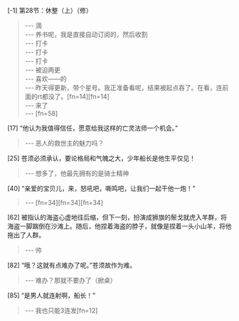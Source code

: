 
[-1] 第28节：休整（上）（修）
>--- 滴<br>
>--- 养书呢，我是直接自动订阅的，然后收割<br>
>--- 打卡<br>
>--- 打卡<br>
>--- 打卡<br>
>--- 被迫两更<br>
>--- 喜欢——的<br>
>--- 昨天得更新，带个星号。我正准备看呢，结果被起点吞了。在看，连前面的rt都没了。[fn=14][fn=14]<br>
>--- 来了<br>
>--- [fn=58]<br>

[17] “他认为我值得信任，愿意给我这样的亡灵法师一个机会。”
>--- 恶人的救世主的魅力吗？<br>

[25] 苍须必须承认，要论格局和气魄之大，少年船长是他生平仅见！
>--- 想多了，他最先拥有的是骑士精神<br>

[40] “亲爱的宝贝儿，来，怒吼吧，嘶鸣吧，让我们一起干他一炮！”
>--- [fn=34][fn=34][fn=34]<br>

[62] 被指认的海盗心虚地往后缩，但下一刻，扮演成狮旗的鬃戈就虎入羊群，将海盗一脚踹倒在沙滩上。随后，他捏着海盗的脖子，就像是捏着一头小山羊，将他拖出了人群。
>--- 帅<br>

[82] “哦？这就有点难办了呢。”苍须故作为难。
>--- 难办？那就不要办了（掀桌）<br>

[85] “是男人就连射啊，船长！”
>--- 我也只能3连发[fn=12]<br>
